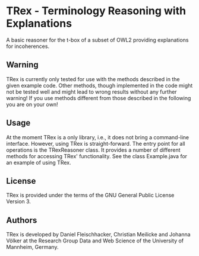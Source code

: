 TRex - Terminology Reasoning with Explanations
==================

A basic reasoner for the t-box of a subset of OWL2 providing explanations for incoherences.

Warning
-------
TRex is currently only tested for use with the methods described in the given example code. Other methods, though
implemented in the code might not be tested well and might lead to wrong results without any further warning! If you
use methods different from those described in the following you are on your own!

Usage
-----
At the moment TRex is a only library, i.e., it does not bring a command-line interface. However, using TRex is
straight-forward. The entry point for all operations is the TRexReasoner class. It provides a number of different
methods for accessing TRex' functionality. See the class Example.java for an example of using TRex.

License
-------
TRex is provided under the terms of the GNU General Public License Version 3.

Authors
-------
TRex is developed by Daniel Fleischhacker, Christian Meilicke and Johanna Völker at the Research Group Data and Web
Science of the University of Mannheim, Germany.

